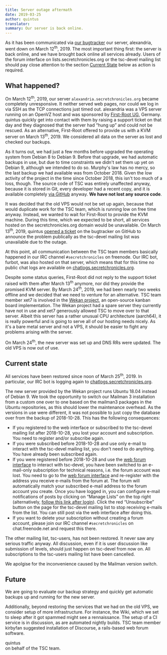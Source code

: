 ```yaml
---
title: Server outage aftermath
date: 2019-03-25
author: quintus
translator:
summary: Our server is back online.
---
```


As it has been communicated via [our bugtracker][1] our server,
alexandria, went down on March 12<sup>th</sup>, 2019. The most
important thing first: the server is back online, and we have brought
back online all services already. Users of the forum interface on
lists.secretchronicles.org or the tsc-devel mailing list should pay
close attention to the section [Current State](#current-state) below
as action is required.

## What happened?

On March 12<sup>th</sup>, 2019, our server
`alexandria.secretchronicles.org` became completely unresponsive. It
neither served web pages, nor could we log in via SSH as the TCP
connections just timed out. alexandria was a VPS server running on an
OpenVZ host and was sponsored by [First-Root UG][2], Germany. quintus
quickly get into contact with them by raising a support ticket on that
day and they diagnosed that the server had “hung up” and could not be
rescued. As an alternative, First-Root offered to provide us with a
KVM server on March 13<sup>th</sup>, 2019. We considered all data on
the server as lost and checked our backups.

As it turns out, we had just a few months before upgraded the
operating system from Debian 8 to Debian 9. Before that upgrade, we
had automatic backups in use, but due to time constraints we didn't
set them up yet on Debian 9, although we intended to do so. Murphy's
law has no mercy, so the last backup we had available was from October
2018. Given the low activity of the project in the time since October
2018, this isn't too much of a loss, though. The source code of TSC
was entirely unaffected anyway, because it is stored in Git, every
developer had a recent copy, and it is available completely [via
GitHub][9] anyway. **We have not lost any source code**.

It was decided that the old VPS would not be set up again, because
that would duplicate work for the TSC team, which is running low on
free time anyway. Instead, we wanted to wait for First-Root to provide
the KVM machine. During this time, which we expected to be short, all
services hosted on the secretchronicles.org domain would be
unavailable. On March 13<sup>th</sup>, 2019, quintus [opened a ticket][3] on the
bugtracker on GitHub to announce the problem publically as the
tsc-devel mailing list was unavailable due to the outage.

At this point, all communication between the TSC team members
basically happened in our IRC channel `#secretchronicles` on
freenode. Our IRC bot, furbot, was also hosted on that server, which
means that for this time no public chat logs are available on
[chatlogs.secretchronicles.org][4].

Despite some status queries, First-Root did not reply to the support
ticket raised with them after March 13<sup>th</sup> anymore, nor did
they provide the promised KVM server. By March 24<sup>th</sup>, 2019,
we had been nearly two weeks offline and we decided that we need to
venture for an alternative. TSC team member xet7 is involved in the
[Wekan project][5], an open-source kanban board implementation. The
Wekan project had a spare server they currently have not in use and
xet7 generously allowed TSC to move over to that server. Albeit this
server has a rather unusual CPU architecture (aarch64), it is really
powerful and is going to serve all of our hosting needs nicely. As
it's a bare metal server and not a VPS, it should be easier to fight
any problems arising with the server.

On March 24<sup>th</sup>, the new server was set up and DNS RRs were
updated. The old VPS is now out of use.

## Current state

All services have been restored since noon of March 25<sup>th</sup>, 2019. In
particular, our IRC bot is logging again to
[chatlogs.secretchronicles.org][4].

The new server provided by the Wekan project runs Ubuntu 18.04 instead
of Debian 9. We took the opportunity to switch our Mailman 3
installation from a custom one over to one based on the mailman3
packages in the Ubuntu repositories, as this should lower the
maintenance overhead. As the versions in use were different, it was
not possible to just copy the database over from the backup of
2018-10-28. This has the following consequences:

* If you registered to the web interface or subscribed to the
  tsc-devel mailing list after 2018-10-28, you lost your account and
  subscription. You need to register and/or subscribe again.
* If you were subscribed before 2018-10-28 and use only e-mail to interact
  with the tsc-devel mailing list, you don't need to do anything. You
  have already been subscribed again.
* If you were registered before 2018-10-28 and use the [web forum
  interface][7] to interact with tsc-devel, you have been switched to
  an e-mail-only subscription for technical reasons, i.e. the forum
  account was lost. You need to go to the [web forum interface][7]
  and re-register with the address you receive e-mails from the forum
  at. The forum will automatically match your subscribed e-mail
  address to the forum account you create. Once you have logged in,
  you can configure e-mail notifications of posts by clicking on
  “Manage Lists” on the top right (alternatively, [follow this link
  after login][8]). Click the red “Unsubscribe” button on the page
  for the tsc-devel mailing list to stop receiving e-mails from the
  list. You can still post via the web interface after doing this.
* If you want to delete your subscription without creating a forum
  account, please join our IRC channel `#secretchronicles` on
  chat.freenode.net and request this there.

The other mailing list, tsc-users, has not been restored. It never saw
any serious traffic anyway. All discussion, even if it is user
discussion like submission of levels, should just happen on tsc-devel
from now on. All subscriptions to the tsc-users mailing list have been
cancelled.

We apolgise for the inconvenience caused by the Mailman version switch.

## Future

We are going to evaluate our backup strategy and quickly get automatic
backups up and running for the new server.

Additionally, beyond restoring the services that we had on the old
VPS, we consider setup of more infrastructure. For instance, the Wiki,
which we set to sleep after it got spammed might see a
rennaissance. The setup of a CI service is in discussion, as are
automated nightly builds. TSC team member kirbyfan suggested
installation of Discourse, a rails-based web forum software.

quintus<br/>
on behalf of the TSC team.

[1]: https://github.com/Secretchronicles/TSC/issues/649
[2]: https://www.first-root.com/
[3]: https://github.com/Secretchronicles/TSC/issues/649
[4]: https://chatlogs.secretchronicles.org
[5]: https://wekan.github.io/
[6]: https://lists.secretchronicles.org/hyperkitty
[7]: https://lists.secretchronicles.org/hyperkitty/list/tsc-devel@lists.secretchronicles.org/
[8]: https://lists.secretchronicles.org/postorius/lists/
[9]: https://github.com/Secretchronicles/TSC
